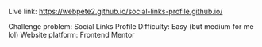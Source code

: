 Live link: https://webpete2.github.io/social-links-profile.github.io/

Challenge problem: Social Links Profile
Difficulty: Easy (but medium for me lol) 
Website platform: Frontend Mentor
